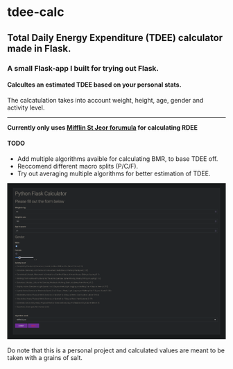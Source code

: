 # tdee-calc
Total Daily Energy Expenditure (TDEE) calculator made in Flask.
---

### A small Flask-app I built for trying out Flask.
#### Calcultes an estimated TDEE based on your personal stats.

The calcatulation takes into account weight, height, age, gender and activity level.

---
**Currently only uses [Mifflin St Jeor forumula](https://read.qxmd.com/read/2305711/a-new-predictive-equation-for-resting-energy-expenditure-in-healthy-individuals) for calculating RDEE**
#### TODO
- Add multiple algorithms avaible for calculating BMR, to base TDEE off.
- Reccomend different macro splits (P/C/F).
- Try out averaging multiple algorithms for better estimation of TDEE.

![alt text](https://github.com/matiros96/tdee-calc/blob/78b279731904bf2f25fc71180c4f598cc39c9b3f/ss.png "Screenshot")

Do note that this is a personal project and calculated values are meant to be taken with a grains of salt.
